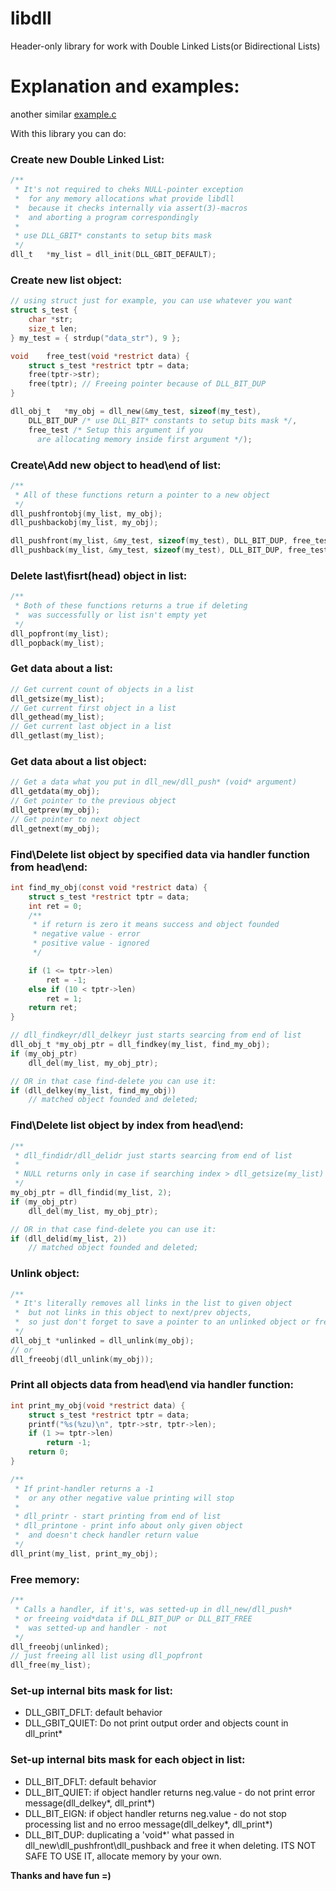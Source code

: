 # libdll
Header-only library for work with Double Linked Lists(or Bidirectional Lists)

# Explanation and examples:
another similar [example.c](https://github.com/Iipal/libdll/blob/master/example.c)

With this library you can do:
### Create new Double Linked List:
```c
/**
 * It's not required to cheks NULL-pointer exception
 *  for any memory allocations what provide libdll
 *  because it checks internally via assert(3)-macros
 *  and aborting a program correspondingly
 *
 * use DLL_GBIT* constants to setup bits mask
 */
dll_t   *my_list = dll_init(DLL_GBIT_DEFAULT);
```

### Create new list object:
```c
// using struct just for example, you can use whatever you want
struct s_test {
    char *str;
    size_t len;
} my_test = { strdup("data_str"), 9 };

void    free_test(void *restrict data) {
    struct s_test *restrict tptr = data;
    free(tptr->str);
    free(tptr); // Freeing pointer because of DLL_BIT_DUP
}

dll_obj_t   *my_obj = dll_new(&my_test, sizeof(my_test),
    DLL_BIT_DUP /* use DLL_BIT* constants to setup bits mask */,
    free_test /* Setup this argument if you
      are allocating memory inside first argument */);
```

### Create\Add new object to head\end of list:
```c
/**
 * All of these functions return a pointer to a new object
 */
dll_pushfrontobj(my_list, my_obj);
dll_pushbackobj(my_list, my_obj);

dll_pushfront(my_list, &my_test, sizeof(my_test), DLL_BIT_DUP, free_test);
dll_pushback(my_list, &my_test, sizeof(my_test), DLL_BIT_DUP, free_test);
```

### Delete last\fisrt(head) object in list:
```c
/**
 * Both of these functions returns a true if deleting
 *  was successfully or list isn't empty yet
 */
dll_popfront(my_list);
dll_popback(my_list);
```

### Get data about a list:
```c
// Get current count of objects in a list
dll_getsize(my_list);
// Get current first object in a list
dll_gethead(my_list);
// Get current last object in a list
dll_getlast(my_list);
```
### Get data about a list object:
```c
// Get a data what you put in dll_new/dll_push* (void* argument)
dll_getdata(my_obj);
// Get pointer to the previous object
dll_getprev(my_obj);
// Get pointer to next object
dll_getnext(my_obj);
```

### Find\Delete list object by specified data via handler function from head\end:
```c
int find_my_obj(const void *restrict data) {
    struct s_test *restrict tptr = data;
    int ret = 0;
    /**
     * if return is zero it means success and object founded
     * negative value - error
     * positive value - ignored
     */

    if (1 <= tptr->len)
        ret = -1;
    else if (10 < tptr->len)
        ret = 1;
    return ret;
}

// dll_findkeyr/dll_delkeyr just starts searcing from end of list
dll_obj_t *my_obj_ptr = dll_findkey(my_list, find_my_obj);
if (my_obj_ptr)
    dll_del(my_list, my_obj_ptr);

// OR in that case find-delete you can use it:
if (dll_delkey(my_list, find_my_obj))
    // matched object founded and deleted;
```

### Find\Delete list object by index from head\end:
```c
/**
 * dll_findidr/dll_delidr just starts searcing from end of list
 *
 * NULL returns only in case if searching index > dll_getsize(my_list)
 */
my_obj_ptr = dll_findid(my_list, 2);
if (my_obj_ptr)
    dll_del(my_list, my_obj_ptr);

// OR in that case find-delete you can use it:
if (dll_delid(my_list, 2))
    // matched object founded and deleted;
```

### Unlink object:
```c
/**
 * It's literally removes all links in the list to given object
 *  but not links in this object to next/prev objects,
 *  so just don't forget to save a pointer to an unlinked object or free it
 */
dll_obj_t *unlinked = dll_unlink(my_obj);
// or
dll_freeobj(dll_unlink(my_obj));
```

### Print all objects data from head\end via handler function:
```c
int print_my_obj(void *restrict data) {
    struct s_test *restrict tptr = data;
    printf("%s(%zu)\n", tptr->str, tptr->len);
    if (1 >= tptr->len)
        return -1;
    return 0;
}

/**
 * If print-handler returns a -1
 *  or any other negative value printing will stop
 *
 * dll_printr - start printing from end of list
 * dll_printone - print info about only given object
 *  and doesn't check handler return value
 */
dll_print(my_list, print_my_obj);
```

### Free memory:
```c
/**
 * Calls a handler, if it's, was setted-up in dll_new/dll_push*
 * or freeing void*data if DLL_BIT_DUP or DLL_BIT_FREE
 *  was setted-up and handler - not
 */
dll_freeobj(unlinked);
// just freeing all list using dll_popfront
dll_free(my_list);
```

### Set-up internal bits mask for list:
  - DLL_GBIT_DFLT: default behavior
  - DLL_GBIT_QUIET: Do not print output order and objects count in dll_print*

### Set-up internal bits mask for each object in list:
  - DLL_BIT_DFLT: default behavior
  - DLL_BIT_QUIET: if object handler returns neg.value - do not print error message(dll_delkey*, dll_print*)
  - DLL_BIT_EIGN: if object handler returns neg.value - do not stop processing list and no erroo message(dll_delkey*, dll_print*)
  - DLL_BIT_DUP: duplicating a 'void*' what passed in dll_new\dll_pushfront\dll_pushback and free it when deleting. ITS NOT SAFE TO USE IT, allocate memory by your own.


__Thanks and have fun =)__
